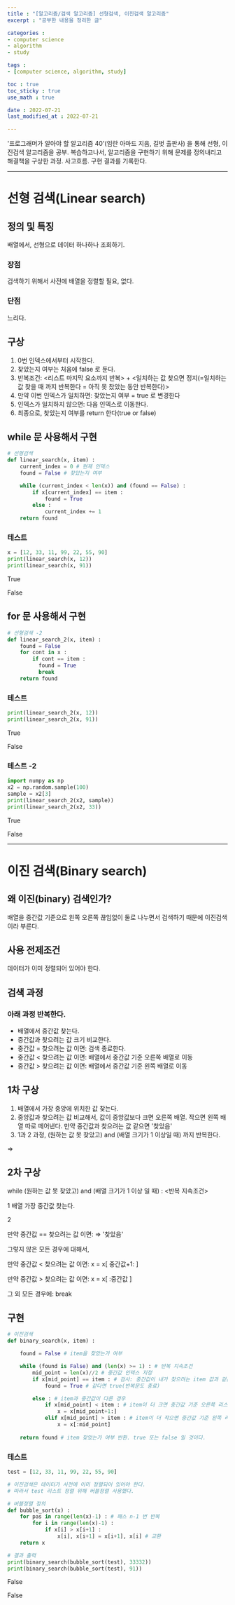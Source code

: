 ```yaml
---
title : "[알고리즘/검색 알고리즘] 선형검색, 이진검색 알고리즘"
excerpt : "공부한 내용을 정리한 글"

categories : 
- computer science
- algorithm
- study 

tags : 
- [computer science, algorithm, study]

toc : true 
toc_sticky : true 
use_math : true

date : 2022-07-21
last_modified_at : 2022-07-21

---
```


'프로그래머가 알아야 할 알고리즘 40'(임란 아마드 지음, 길벗 출판사) 을 통해 선형, 이진검색 알고리즘을 공부. 복습하고나서, 알고리즘을 구현하기 위해 문제를 정의내리고 해결책을 구상한 과정. 사고흐름. 구현 결과를 기록한다. 

---

# 선형 검색(Linear search)

## 정의 및 특징

배열에서, 선형으로 데이터 하나하나 조회하기.

### 장점 

검색하기 위해서 사전에 배열을 정렬할 필요, 없다. 

### 단점 

느리다. 

## 구상 

1. 0번 인덱스에서부터 시작한다. 
2. 찾았는지 여부는 처음에 false 로 둔다. 
3. 반복조건: \<리스트 마지막 요소까지 반복\> + \<일치하는 값 찾으면 정지(=일치하는 값 찾을 때 까지 반복한다 = 아직 못 찼았는 동안 반복한다)\>
4. 만약 이번 인덱스가 일치하면: 찾았는지 여부 = true 로 변경한다
5. 인덱스가 일치하지 않으면: 다음 인덱스로 이동한다. 
6. 최종으로, 찾았는지 여부를 return 한다(true or false)


## while 문 사용해서 구현 

```python 
# 선형검색 
def linear_search(x, item) : 
    current_index = 0 # 현재 인덱스 
    found = False # 찾았는지 여부 

    while (current_index < len(x)) and (found == False) : 
        if x[current_index] == item : 
            found = True 
        else : 
            current_index += 1 
    return found 
```

### 테스트 

```python 
x = [12, 33, 11, 99, 22, 55, 90]
print(linear_search(x, 12))
print(linear_search(x, 91))
```
True 

False 

## for 문 사용해서 구현 

```python 
# 선형검색 -2 
def linear_search_2(x, item) : 
    found = False
    for cont in x : 
        if cont == item : 
          found = True 
          break 
    return found   
```

### 테스트 

```python 
print(linear_search_2(x, 12))
print(linear_search_2(x, 91))
```
True 

False 

### 테스트 -2

```python 
import numpy as np 
x2 = np.random.sample(100)
sample = x2[3]
print(linear_search_2(x2, sample))
print(linear_search_2(x2, 33))
```

True 

False 

---

# 이진 검색(Binary search)

## 왜 이진(binary) 검색인가? 

배열을 중간값 기준으로 왼쪽 오른쪽 끊임없이 둘로 나누면서 검색하기 때문에 이진검색 이라 부른다. 

## 사용 전제조건

데이터가 이미 정렬되어 있어야 한다. 

## 검색 과정 

### 아래 과정 반복한다. 
- 배열에서 중간값 찾는다. 
- 중간값과 찾으려는 값 크기 비교한다. 
- 중간값 = 찾으려는 값 이면: 검색 종료한다. 
- 중간값 \< 찾으려는 값 이면: 배열에서 중간값 기준 오른쪽 배열로 이동
- 중간값 \> 찾으려는 값 이면: 배열에서 중간값 기준 왼쪽 배열로 이동 

## 1차 구상 

1. 배열에서 가장 중앙에 위치한 값 찾는다. 
2. 중앙값과 찾으려는 값 비교해서, 값이 중앙값보다 크면 오른쪽 배열. 작으면 왼쪽 배열 따로 떼어낸다. 만약 중간값과 찾으려는 값 같으면 '찾았음'
3. 1과 2 과정, (원하는 값 못 찾았고) and (배열 크기가 1 이상일 때) 까지 반복한다. 

$\Rightarrow$ 

## 2차 구상 

while (원하는 값 못 찾았고) and (배열 크기가 1 이상 일 때) : \<반복 지속조건\>

1 배열 가장 중간값 찾는다. 

2 

만약 중간값 == 찾으려는 값 이면: $\Rightarrow$ '찾았음'

그렇지 않은 모든 경우에 대해서,

만약 중간값 \< 찾으려는 값 이면: x = x[ 중간값+1: ]

만약 중간값 \> 찾으려는 값 이면: x = x[ :중간값 ]

그 외 모든 경우에: break 

## 구현 

```python 
# 이진검색 
def binary_search(x, item) : 

    found = False # item을 찾았는가 여부 

    while (found is False) and (len(x) >= 1) : # 반복 지속조건 
        mid_point = len(x)//2 # 중간값 인덱스 지정
        if x[mid_point] == item : # 검사: 중간값이 내가 찾으려는 item 값과 같은가?
            found = True # 같다면 true(반복문도 종료)

        else : # item과 중간값이 다른 경우
            if x[mid_point] < item : # item이 더 크면 중간값 기준 오른쪽 리스트로 이동
                x = x[mid_point+1:]
            elif x[mid_point] > item : # item이 더 작으면 중간값 기준 왼쪽 리스트로 이동
                x = x[:mid_point]
    
    return found # item 찾았는가 여부 반환. true 또는 false 일 것이다. 
```

### 테스트 

```python 
test = [12, 33, 11, 99, 22, 55, 90]

# 이진검색은 데이터가 사전에 이미 정렬되어 있어야 한다. 
# 따라서 test 리스트 정렬 위해 버블정렬 사용했다. 

# 버블정렬 정의
def bubble_sort(x) : 
    for pas in range(len(x)-1) : # 패스 n-1 번 반복 
        for i in range(len(x)-1) : 
            if x[i] > x[i+1] : 
                x[i], x[i+1] = x[i+1], x[i] # 교환 
    return x 

# 결과 출력 
print(binary_search(bubble_sort(test), 33332))
print(binary_search(bubble_sort(test), 91))
```

False

False












